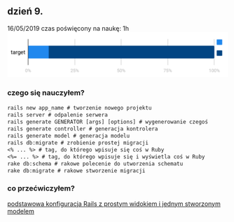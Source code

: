 ## dzień 9.
16/05/2019
czas poświęcony na naukę: 1h
![my target](https://github.com/ImIFilm/90_day_skills_upgrade_challenge/blob/master/2019_05_16/target1.PNG)

### czego się nauczyłem?
```rails
rails new app_name # tworzenie nowego projektu
rails server # odpalenie serwera
rails generate GENERATOR [args] [options] # wygenerowanie czegoś
rails generate controller # generacja kontrolera
rails generate model # generacja modelu
rails db:migrate # zrobienie prostej migracji
<% ... %> # tag, do którego wpisuje się coś w Ruby
<%= ... %> # tag, do którego wpisuje się i wyświetla coś w Ruby
rake db:schema # rakowe polecenie do utworzenia schematu
rake db:migrate # rakowe stworzenie migracji
```

### co przećwiczyłem?
[podstawowa konfiguracja Rails z prostym widokiem i jednym stworzonym modelem](https://github.com/ImIFilm/90_day_skills_upgrade_challenge/blob/master/2019_05_16/kursy)